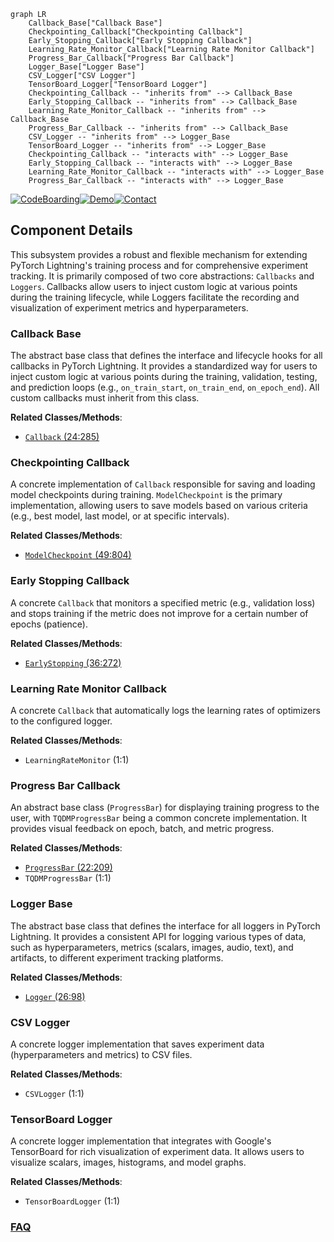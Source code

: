 ```mermaid
graph LR
    Callback_Base["Callback Base"]
    Checkpointing_Callback["Checkpointing Callback"]
    Early_Stopping_Callback["Early Stopping Callback"]
    Learning_Rate_Monitor_Callback["Learning Rate Monitor Callback"]
    Progress_Bar_Callback["Progress Bar Callback"]
    Logger_Base["Logger Base"]
    CSV_Logger["CSV Logger"]
    TensorBoard_Logger["TensorBoard Logger"]
    Checkpointing_Callback -- "inherits from" --> Callback_Base
    Early_Stopping_Callback -- "inherits from" --> Callback_Base
    Learning_Rate_Monitor_Callback -- "inherits from" --> Callback_Base
    Progress_Bar_Callback -- "inherits from" --> Callback_Base
    CSV_Logger -- "inherits from" --> Logger_Base
    TensorBoard_Logger -- "inherits from" --> Logger_Base
    Checkpointing_Callback -- "interacts with" --> Logger_Base
    Early_Stopping_Callback -- "interacts with" --> Logger_Base
    Learning_Rate_Monitor_Callback -- "interacts with" --> Logger_Base
    Progress_Bar_Callback -- "interacts with" --> Logger_Base
```
[![CodeBoarding](https://img.shields.io/badge/Generated%20by-CodeBoarding-9cf?style=flat-square)](https://github.com/CodeBoarding/CodeBoarding)[![Demo](https://img.shields.io/badge/Try%20our-Demo-blue?style=flat-square)](https://www.codeboarding.org/demo)[![Contact](https://img.shields.io/badge/Contact%20us%20-%20contact@codeboarding.org-lightgrey?style=flat-square)](mailto:contact@codeboarding.org)

## Component Details

This subsystem provides a robust and flexible mechanism for extending PyTorch Lightning's training process and for comprehensive experiment tracking. It is primarily composed of two core abstractions: `Callbacks` and `Loggers`. Callbacks allow users to inject custom logic at various points during the training lifecycle, while Loggers facilitate the recording and visualization of experiment metrics and hyperparameters.

### Callback Base
The abstract base class that defines the interface and lifecycle hooks for all callbacks in PyTorch Lightning. It provides a standardized way for users to inject custom logic at various points during the training, validation, testing, and prediction loops (e.g., `on_train_start`, `on_train_end`, `on_epoch_end`). All custom callbacks must inherit from this class.


**Related Classes/Methods**:

- <a href="https://github.com/Lightning-AI/pytorch-lightning/blob/master/src/lightning/pytorch/callbacks/callback.py#L24-L285" target="_blank" rel="noopener noreferrer">`Callback` (24:285)</a>


### Checkpointing Callback
A concrete implementation of `Callback` responsible for saving and loading model checkpoints during training. `ModelCheckpoint` is the primary implementation, allowing users to save models based on various criteria (e.g., best model, last model, or at specific intervals).


**Related Classes/Methods**:

- <a href="https://github.com/Lightning-AI/pytorch-lightning/blob/master/src/lightning/pytorch/callbacks/model_checkpoint.py#L49-L804" target="_blank" rel="noopener noreferrer">`ModelCheckpoint` (49:804)</a>


### Early Stopping Callback
A concrete `Callback` that monitors a specified metric (e.g., validation loss) and stops training if the metric does not improve for a certain number of epochs (patience).


**Related Classes/Methods**:

- <a href="https://github.com/Lightning-AI/pytorch-lightning/blob/master/src/lightning/pytorch/callbacks/early_stopping.py#L36-L272" target="_blank" rel="noopener noreferrer">`EarlyStopping` (36:272)</a>


### Learning Rate Monitor Callback
A concrete `Callback` that automatically logs the learning rates of optimizers to the configured logger.


**Related Classes/Methods**:

- `LearningRateMonitor` (1:1)


### Progress Bar Callback
An abstract base class (`ProgressBar`) for displaying training progress to the user, with `TQDMProgressBar` being a common concrete implementation. It provides visual feedback on epoch, batch, and metric progress.


**Related Classes/Methods**:

- <a href="https://github.com/Lightning-AI/pytorch-lightning/blob/master/src/lightning/pytorch/callbacks/progress/progress_bar.py#L22-L209" target="_blank" rel="noopener noreferrer">`ProgressBar` (22:209)</a>
- `TQDMProgressBar` (1:1)


### Logger Base
The abstract base class that defines the interface for all loggers in PyTorch Lightning. It provides a consistent API for logging various types of data, such as hyperparameters, metrics (scalars, images, audio, text), and artifacts, to different experiment tracking platforms.


**Related Classes/Methods**:

- <a href="https://github.com/Lightning-AI/pytorch-lightning/blob/master/src/lightning/fabric/loggers/logger.py#L26-L98" target="_blank" rel="noopener noreferrer">`Logger` (26:98)</a>


### CSV Logger
A concrete logger implementation that saves experiment data (hyperparameters and metrics) to CSV files.


**Related Classes/Methods**:

- `CSVLogger` (1:1)


### TensorBoard Logger
A concrete logger implementation that integrates with Google's TensorBoard for rich visualization of experiment data. It allows users to visualize scalars, images, histograms, and model graphs.


**Related Classes/Methods**:

- `TensorBoardLogger` (1:1)




### [FAQ](https://github.com/CodeBoarding/GeneratedOnBoardings/tree/main?tab=readme-ov-file#faq)